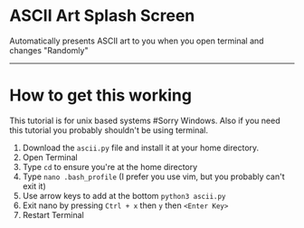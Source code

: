 ASCII Art Splash Screen
=======================
Automatically presents ASCII art to you when you open terminal and changes "Randomly"

-----

How to get this working
===========================

This tutorial is for unix based systems #Sorry Windows. Also if you need this tutorial you probably shouldn't be using terminal.

 1. Download the `ascii.py` file and install it at your home directory. 
 2. Open Terminal 
 3. Type `cd` to ensure you're at the home directory
 4. Type `nano .bash_profile` (I prefer you use vim, but you probably can't exit it) 
 5. Use arrow keys to add at the bottom `python3 ascii.py`
 6. Exit nano by pressing `Ctrl + x` then `y` then `<Enter Key>`
 7. Restart Terminal
